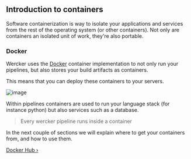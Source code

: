 ## Introduction to containers

Software containerization is way to isolate your applications and
services from the rest of the operating system (or other containers).
Not only are containers an isolated unit of work, they're also portable.


### Docker

Wercker uses the [Docker](http://docker.com) container implementation to
not only run your pipelines, but also stores your build artifacts as
containers.

This means that you can deploy these containers to your servers.

![image](/images/portable-container.png)

Within pipelines containers are used to run your language stack (for
instance python) but also services such as a database.

> Every wercker pipeline runs inside a container

In the next couple of sections we will explain where to get your
containers from, and how to use them.

[Docker Hub &rsaquo;](/learn/containers/02_docker-hub.html "nav next containers")

